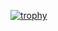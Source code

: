 [![trophy](https://github-profile-trophy.vercel.app/?username=1xn&row=2&column=6)](https://github.com/ryo-ma/github-profile-trophy)


<!--
**1xn/1xn** is a ✨ _special_ ✨ repository because its `README.md` (this file) appears on your GitHub profile.
-->
